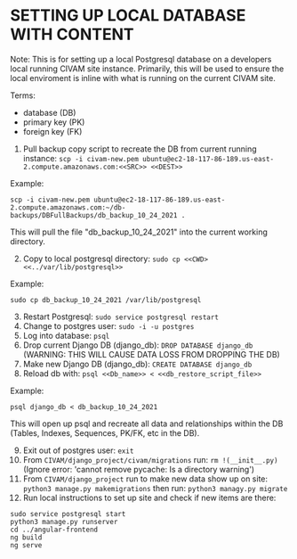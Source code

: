 # SETTING UP LOCAL DATABASE WITH CONTENT #

Note: This is for setting up a local Postgresql database on a developers local running CIVAM site instance.
Primarily, this will be used to ensure the local enviroment is inline with what is running on the current CIVAM site.

Terms:
* database (DB)
* primary key (PK)
* foreign key (FK)

1. Pull backup copy script to recreate the DB from current running instance: `scp -i civam-new.pem ubuntu@ec2-18-117-86-189.us-east-2.compute.amazonaws.com:<<SRC>> <<DEST>>`  

Example:

```
scp -i civam-new.pem ubuntu@ec2-18-117-86-189.us-east-2.compute.amazonaws.com:~/db-backups/DBFullBackups/db_backup_10_24_2021 .
```


This will pull the file "db_backup_10_24_2021" into the current working directory.  

2. Copy to local postgresql directory: `sudo cp <<CWD> <<../var/lib/postgresql>>`  

Example:  

```
sudo cp db_backup_10_24_2021 /var/lib/postgresql
```

3. Restart Postgresql: `sudo service postgresql restart`  
4. Change to postgres user: `sudo -i -u postgres`    
5. Log into database: `psql`    
6. Drop current Django DB (django_db): `DROP DATABASE django_db` (WARNING: THIS WILL CAUSE DATA LOSS FROM DROPPING THE DB)    
7. Make new Django DB (django_db): `CREATE DATABASE django_db`    
8. Reload db with: `psql <<Db_name>> < <<db_restore_script_file>>`    

Example:  

```
psql django_db < db_backup_10_24_2021   
```

This will open up psql and recreate all data and relationships within the DB (Tables, Indexes, Sequences, PK/FK, etc in the DB).  

9. Exit out of postgres user: `exit`    
10. From `CIVAM/django_project/civam/migrations` run: `rm !(__init__.py)` (Ignore error: 'cannot remove pycache: Is a directory warning')    
11. From `CIVAM/django_project` run to make new data show up on site: `python3 manage.py makemigrations` then run: `python3 managy.py migrate`    
12. Run local instructions to set up site and check if new items are there:


```
sudo service postgresql start 
python3 manage.py runserver
cd ../angular-frontend
ng build
ng serve
```
